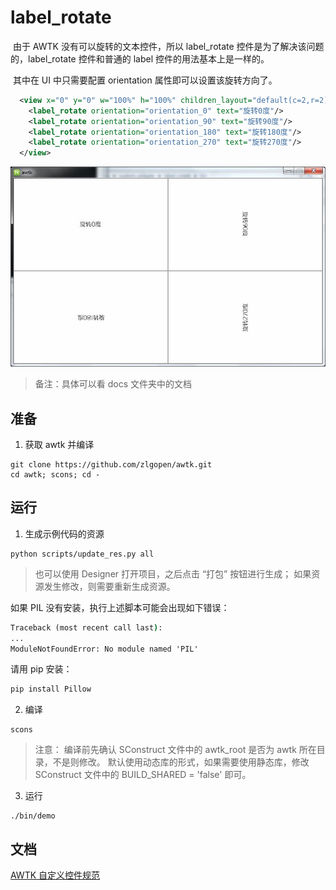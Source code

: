 # label_rotate

​	由于 AWTK 没有可以旋转的文本控件，所以 label_rotate 控件是为了解决该问题的，label_rotate 控件和普通的 label 控件的用法基本上是一样的。

​	其中在 UI 中只需要配置 orientation 属性即可以设置该旋转方向了。

```xml
  <view x="0" y="0" w="100%" h="100%" children_layout="default(c=2,r=2)">
    <label_rotate orientation="orientation_0" text="旋转0度"/>
    <label_rotate orientation="orientation_90" text="旋转90度"/>
    <label_rotate orientation="orientation_180" text="旋转180度"/>
    <label_rotate orientation="orientation_270" text="旋转270度"/>
  </view>
```

![](docs/images/ui.jpg)

> 备注：具体可以看 docs 文件夹中的文档

## 准备

1. 获取 awtk 并编译

```
git clone https://github.com/zlgopen/awtk.git
cd awtk; scons; cd -
```

## 运行

1. 生成示例代码的资源

```
python scripts/update_res.py all
```
> 也可以使用 Designer 打开项目，之后点击 “打包” 按钮进行生成；
> 如果资源发生修改，则需要重新生成资源。

如果 PIL 没有安装，执行上述脚本可能会出现如下错误：
```cmd
Traceback (most recent call last):
...
ModuleNotFoundError: No module named 'PIL'
```
请用 pip 安装：
```cmd
pip install Pillow
```

2. 编译

```
scons
```
> 注意：
> 编译前先确认 SConstruct 文件中的 awtk_root 是否为 awtk 所在目录，不是则修改。
> 默认使用动态库的形式，如果需要使用静态库，修改 SConstruct 文件中的 BUILD_SHARED = 'false' 即可。

3. 运行
```
./bin/demo
```

## 文档

[AWTK 自定义控件规范](https://github.com/zlgopen/awtk/blob/master/docs/custom_widget_rules.md)
